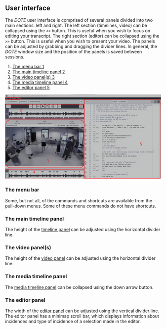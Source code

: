 ## User interface

The _DOTE_ user interface is comprised of several panels divided into two main sections: left and right.
The left section (timelines, video) can be collapsed using the `<<` button.
This is useful when you wish to focus on editing your transcript.
The right section (editor) can be collapsed using the `>>` button.
This is useful when you wish to present your video.
The panels can be adjusted by grabbing and dragging the divider lines.
In general, the _DOTE_ window size and the position of the panels is saved between sessions.

1. [The menu bar 1](#menu)
1. [The main timeline panel 2](#timeline)
1. [The video panel(s) 3](#video)
1. [The media timeline panel 4](#media)
1. [The editor panel 5](#editor)

[![DOTE UI](images/UI/UI-simple.png)](images/UI/UI-simple.png)

### The menu bar <a id='menu'></a>

Some, but not all, of the commands and shortcuts are available from the pull-down menus.
Some of these menu commands do not have shortcuts.

### The main timeline panel <a id='timeline'></a>

The height of the [timeline panel](timeline.md) can be adjusted using the horizontal divider line.

### The video panel(s) <a id='video'></a>

The height of the [video panel](video.md) can be adjusted using the horizontal divider line.

### The media timeline panel <a id='media'></a>

The [media timeline panel](timeline.md) can be collapsed using the down arrow button.

### The editor panel <a id='editor'></a>

The width of the [editor panel](transcript.md) can be adjusted using the vertical divider line.
The editor panel has a minimap scroll bar, which displays information about incidences and type of incidence of a selection made in the editor.
